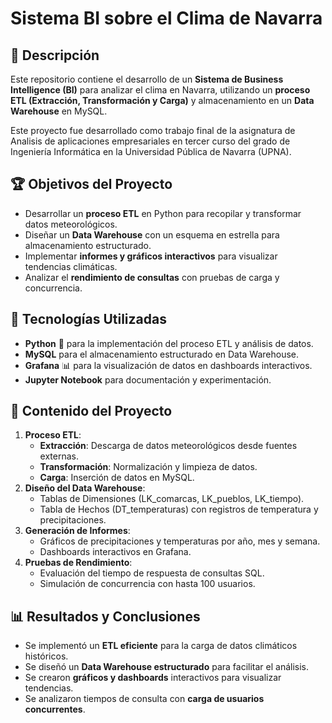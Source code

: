 # Sistema BI sobre el Clima de Navarra

## 📌 Descripción
Este repositorio contiene el desarrollo de un **Sistema de Business Intelligence (BI)** para analizar el clima en Navarra, utilizando un **proceso ETL (Extracción, Transformación y Carga)** y almacenamiento en un **Data Warehouse** en MySQL.

Este proyecto fue desarrollado como trabajo final de la asignatura de Analisis de aplicaciones empresariales en tercer curso del grado de Ingeniería Informática en la Universidad Pública de Navarra (UPNA).

## 🏆 Objetivos del Proyecto
- Desarrollar un **proceso ETL** en Python para recopilar y transformar datos meteorológicos.
- Diseñar un **Data Warehouse** con un esquema en estrella para almacenamiento estructurado.
- Implementar **informes y gráficos interactivos** para visualizar tendencias climáticas.
- Analizar el **rendimiento de consultas** con pruebas de carga y concurrencia.

## 🚀 Tecnologías Utilizadas
- **Python** 🐍 para la implementación del proceso ETL y análisis de datos.
- **MySQL** para el almacenamiento estructurado en Data Warehouse.
- **Grafana** 📊 para la visualización de datos en dashboards interactivos.
- **Jupyter Notebook** para documentación y experimentación.

## 📂 Contenido del Proyecto
1. **Proceso ETL**:
   - **Extracción**: Descarga de datos meteorológicos desde fuentes externas.
   - **Transformación**: Normalización y limpieza de datos.
   - **Carga**: Inserción de datos en MySQL.
2. **Diseño del Data Warehouse**:
   - Tablas de Dimensiones (LK_comarcas, LK_pueblos, LK_tiempo).
   - Tabla de Hechos (DT_temperaturas) con registros de temperatura y precipitaciones.
3. **Generación de Informes**:
   - Gráficos de precipitaciones y temperaturas por año, mes y semana.
   - Dashboards interactivos en Grafana.
4. **Pruebas de Rendimiento**:
   - Evaluación del tiempo de respuesta de consultas SQL.
   - Simulación de concurrencia con hasta 100 usuarios.

## 📊 Resultados y Conclusiones
- Se implementó un **ETL eficiente** para la carga de datos climáticos históricos.
- Se diseñó un **Data Warehouse estructurado** para facilitar el análisis.
- Se crearon **gráficos y dashboards** interactivos para visualizar tendencias.
- Se analizaron tiempos de consulta con **carga de usuarios concurrentes**.
